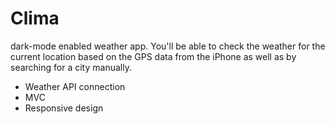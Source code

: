 # Clima
dark-mode enabled weather app. You'll be able to check the weather for the current location based on the GPS data from the iPhone as well as by searching for a city manually.

- Weather API connection
- MVC
- Responsive design
